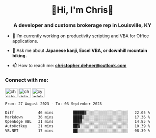 <div class="main">
<h1 align="center">🌟Hi, I'm Chris🌟</h1>
<h3 align="center">A developer and customs brokerage rep in Louisville, KY</h3>

- 🔭 I’m currently working on productivity scripting and VBA for Office applications.

- 💬 Ask me about **Japanese kanji, Excel VBA, or downhill mountain biking.**

- 📫 How to reach me: **christopher.dehner@outlook.com**

<h3 align="left">Connect with me:</h3>
<p align="left">
<a href="https://linkedin.com/in/christopherdehnerii" target="blank"><img align="center" src="https://cdn.jsdelivr.net/npm/simple-icons@3.0.1/icons/linkedin.svg" alt="christopherdehnerii" height="30" width="40" /></a>
<a href="https://fb.com/christopherdehnerii" target="blank"><img align="center" src="https://cdn.jsdelivr.net/npm/simple-icons@3.0.1/icons/facebook.svg" alt="christopherdehnerii" height="30" width="40" /></a>
<a href="https://instagram.com/cyadehn" target="blank"><img align="center" src="https://cdn.jsdelivr.net/npm/simple-icons@3.0.1/icons/instagram.svg" alt="cyadehn" height="30" width="40" /></a>
</p>

<!--START_SECTION:waka-->

```txt
From: 27 August 2023 - To: 03 September 2023

Diff           46 mins         █████▓░░░░░░░░░░░░░░░░░░░   22.05 %
Markdown       36 mins         ████▒░░░░░░░░░░░░░░░░░░░░   17.36 %
OpenEdge ABL   31 mins         ███▓░░░░░░░░░░░░░░░░░░░░░   14.85 %
AutoHotkey     21 mins         ██▓░░░░░░░░░░░░░░░░░░░░░░   10.39 %
VB.NET         17 mins         ██░░░░░░░░░░░░░░░░░░░░░░░   08.39 %
```

<!--END_SECTION:waka-->
